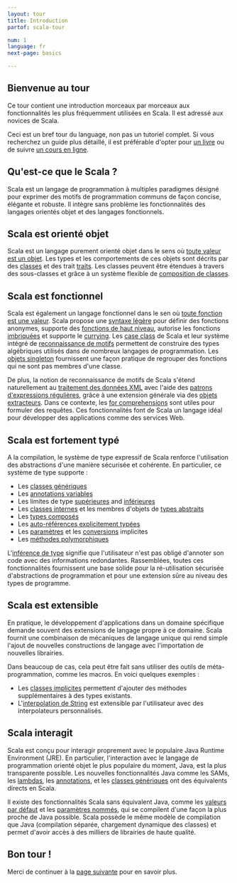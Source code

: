```yaml
---
layout: tour
title: Introduction
partof: scala-tour

num: 1
language: fr
next-page: basics

---
```


## Bienvenue au tour
Ce tour contient une introduction morceaux par morceaux aux fonctionnalités les plus fréquemment
utilisées en Scala. Il est adressé aux novices de Scala.

Ceci est un bref tour du language, non pas un tutoriel complet.
Si vous recherchez un guide plus détaillé, il est préférable d'opter pour [un livre](/books.html) ou de suivre
[un cours en ligne](/online-courses.html).

## Qu'est-ce que le Scala ?
Scala est un langage de programmation à multiples paradigmes désigné pour exprimer des motifs de programmation communs de
façon concise, élégante et robuste. Il intègre sans problème les fonctionnalités des langages orientés objet et des
langages fonctionnels.

## Scala est orienté objet ##
Scala est un langage purement orienté objet dans le sens où [toute valeur est un objet](unified-types.html).
Les types et les comportements de ces objets sont décrits par des [classes](classes.html) et des trait [traits](traits.html).
Les classes peuvent être étendues à travers des sous-classes et grâce à un système flexible de [composition de classes](mixin-class-composition.html).

## Scala est fonctionnel ##
Scala est également un langage fonctionnel dans le sen où [toute fonction est une valeur](unified-types.html).
Scala propose une [syntaxe légère](basics.html) pour définir des fonctions anonymes, supporte des
[fonctions de haut niveau](higher-order-functions.html), autorise les fonctions [imbriquées](nested-functions.html) et
supporte le [currying](multiple-parameter-lists.html).
Les [case class](case-classes.html) de Scala et leur système intégré de [reconnaissance de motifs](pattern-matching.html)
permettent de construire des types algébriques utilisés dans de nombreux langages de programmation.
Les [objets singleton](singleton-objects.html) fournissent une façon pratique de regrouper des fonctions qui ne sont pas
membres d'une classe.

De plus, la notion de reconnaissance de motifs de Scala s'étend naturellement au 
[traitement des données XML](https://github.com/scala/scala-xml/wiki/XML-Processing) avec l'aide des
[patrons d'expressions régulières](regular-expression-patterns.html), grâce à une extension générale via des
[objets extracteurs](extractor-objects.html). Dans ce contexte, les [for comprehensions](for-comprehensions.html) sont
utiles pour formuler des requêtes. Ces fonctionnalités font de Scala un langage idéal pour développer des applications
comme des services Web.

## Scala est fortement typé ##
A la compilation, le système de type expressif de Scala renforce l'utilisation des abstractions d'une manière
sécurisée et cohérente. En particulier, ce système de type supporte :

* Les [classes génériques](generic-classes.html)
* Les [annotations variables](variances.html)
* Les limites de type [supérieures](upper-type-bounds.html) and [inférieures](lower-type-bounds.html)
* Les [classes internes](inner-classes.html) et les membres d'objets de [types abstraits](abstract-type-members.html)
* Les [types composés](compound-types.html)
* Les [auto-références explicitement typées](self-types.html)
* Les [paramètres](implicit-parameters.html) et les [conversions](implicit-conversions.html) implicites
* Les [méthodes polymorphiques](polymorphic-methods.html)

L'[inférence de type](type-inference.html) signifie que l'utilisateur n'est pas obligé d'annoter son code avec des
informations redondantes. Rassemblées, toutes ces fonctionnalités fournissent une base solide pour la ré-utilisation
sécurisée d'abstractions de programmation et pour une extension sûre au niveau des types de programme.

## Scala est extensible ##

En pratique, le développement d'applications dans un domaine spécifique demande souvent des extensions de langage propre
à ce domaine. Scala fournit une combinaison de mécaniques de langage unique qui rend simple l'ajout de nouvelles
constructions de langage avec l'importation de nouvelles librairies.

Dans beaucoup de cas, cela peut être fait sans utiliser des outils de méta-programmation, comme les macros.
En voici quelques exemples :

* Les [classes implicites](/overviews/core/implicit-classes.html) permettent d'ajouter des méthodes supplémentaires à des types existants.
* L'[interpolation de String](/overviews/core/string-interpolation.html) est extensible par l'utilisateur avec des interpolateurs personnalisés.

## Scala interagit ##

Scala est conçu pour interagir proprement avec le populaire Java Runtime Environment (JRE). En particulier, l'interaction
avec le langage de programmation orienté objet le plus populaire du moment, Java, est la plus transparente possible.
Les nouvelles fonctionnalités Java comme les SAMs, les [lambdas](higher-order-functions.html), les [annotations](annotations.html),
et les [classes génériques](generic-classes.html) ont des équivalents directs en Scala.

Il existe des fonctionnalités Scala sans équivalent Java, comme les [valeurs par défaut](default-parameter-values.html) et les
[paramètres nommés](named-arguments.html), qui se compilent d'une façon la plus proche de Java possible. Scala possède le
même modèle de compilation que Java (compilation séparée, chargement dynamique des classes) et permet d'avoir accès à des
milliers de librairies de haute qualité.

## Bon tour !

Merci de continuer à la [page suivante](basics.html) pour en savoir plus.

